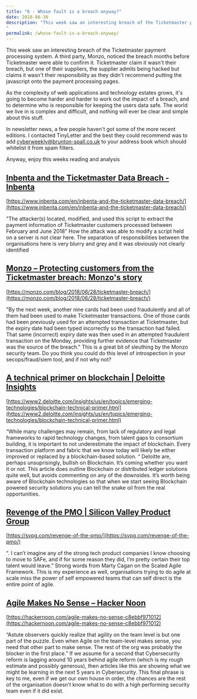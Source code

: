 ```yaml
---
title: "6 - Whose fault is a breach anyway?"
date: 2018-06-30
description: "This week saw an interesting breach of the Ticketmaster payment processing system.  A third party, Monzo, noticed the breach months before Ticketmaster were able to confirm it.  Ticketmaster claim it wasn't their breach, but one of their suppliers, the supplier admits being hacked but claims it wasn't their responsibility as they didn't recommend putting the javascript onto the payment processing pages."
permalink: /whose-fault-is-a-breach-anyway/
---
```


This week saw an interesting breach of the Ticketmaster payment processing system.  A third party, Monzo, noticed the breach months before Ticketmaster were able to confirm it.  Ticketmaster claim it wasn't their breach, but one of their suppliers, the supplier admits being hacked but claims it wasn't their responsibility as they didn't recommend putting the javascript onto the payment processing pages.

As the complexity of web applications and technology estates grows, it's going to become harder and harder to work out the impact of a breach, and to determine who is responsible for keeping the users data safe.  The world we live in is complex and difficult, and nothing will ever be clear and simple about this stuff.

In newsletter news, a few people haven't got some of the more recent editions.  I contacted TinyLetter and the best they could recommend was to add cyberweekly@brunton-spall.co.uk to your address book which should whitelist it from spam filters.

Anyway, enjoy this weeks reading and analysis

## [Inbenta and the Ticketmaster Data Breach - Inbenta](https://www.inbenta.com/en/inbenta-and-the-ticketmaster-data-breach/)

[https://www.inbenta.com/en/inbenta-and-the-ticketmaster-data-breach/](https://www.inbenta.com/en/inbenta-and-the-ticketmaster-data-breach/)



"The attacker(s) located, modified, and used this script to extract the payment information of Ticketmaster customers processed between February and June 2018"  How the attack was able to modify a script held on a server is not clear here.  The separation of responsibilities between the organisations here is very blurry and grey and it was obviously not clearly identified


## [Monzo – Protecting customers from the Ticketmaster breach: Monzo's story](https://monzo.com/blog/2018/06/28/ticketmaster-breach/)

[https://monzo.com/blog/2018/06/28/ticketmaster-breach/](https://monzo.com/blog/2018/06/28/ticketmaster-breach/)



"By the next week, another nine cards had been used fraudulently and all of them had been used to make Ticketmaster transactions. One of those cards had been previously used for an attempted transaction at Ticketmaster, but the expiry date had been typed incorrectly so the transaction had failed. That same (incorrect) expiry date was then used in an attempted fraudulent transaction on the Monday, providing further evidence that Ticketmaster was the source of the breach."  This is a great bit of sleuthing by the Monzo security team.  Do you think you could do this level of introspection in your secops/fraud/siem tool, and if not why not?


## [A technical primer on blockchain | Deloitte Insights](https://www2.deloitte.com/insights/us/en/topics/emerging-technologies/blockchain-technical-primer.html)

[https://www2.deloitte.com/insights/us/en/topics/emerging-technologies/blockchain-technical-primer.html](https://www2.deloitte.com/insights/us/en/topics/emerging-technologies/blockchain-technical-primer.html)



“While many challenges may remain, from lack of regulatory and legal frameworks to rapid technology changes, from talent gaps to consortium building, it is important to not underestimate the impact of blockchain. Every transaction platform and fabric that we know today will likely be either improved or replaced by a blockchain-based solution. “ Deloitte are, perhaps unsuprisingly, bullish on Blockchain. It’s coming whether you want it or not. This article does outline Blockchain or distributed ledger solutions quite well, but avoids commenting on any of the downsides. It’s worth being aware of Blockchain technologies so that when we start seeing Blockchain powered security solutions you can tell the snake oil from the real opportunities. 


## [Revenge of the PMO | Silicon Valley Product Group](https://svpg.com/revenge-of-the-pmo/)

[https://svpg.com/revenge-of-the-pmo/](https://svpg.com/revenge-of-the-pmo/)



“.  I can’t imagine any of the strong tech product companies I know choosing to move to SAFe, and if for some reason they did, I’m pretty certain their top talent would leave.” Strong words from Marty Cagan on the Scaled Agile Framework. This is my experience as well, organisations trying to do agile at scale miss the power of self empowered teams that can self direct is the entire point of agile. 


## [Agile Makes No Sense – Hacker Noon](https://hackernoon.com/agile-makes-no-sense-c8ebbf971012)

[https://hackernoon.com/agile-makes-no-sense-c8ebbf971012](https://hackernoon.com/agile-makes-no-sense-c8ebbf971012)



“Astute observers quickly realize that agility on the team level is but one part of the puzzle. Even when Agile on the team-level makes sense, you need that other part to make sense. The rest of the org was probably the blocker in the first place.”  If we assume for a second that Cybersecurity reform is lagging around 10 years behind agile reform (which is my rough estimate and possibly generous), then articles like this are showing what we might be learning in the next 5 years in Cybersecurity.  This final phrase is key to me, even if we get our own house in order, the chances are the rest of the organisation doesn’t know what to do with a high performing security team even if it did exist.



